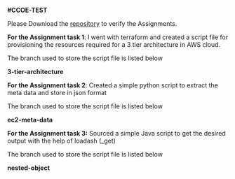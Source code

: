 
**#CCOE-TEST**

Please Download the [repository](https://github.com/Chranjith-13/ccoe-test.git) to verify the Assignments.

**For the Assignment task 1**: I went with terraform and created a script file for provisioning the resources required for a 3 tier architecture in AWS cloud.

The branch used to store the script file is listed below

 **3-tier-architecture**
 
 **For the Assignment task 2**: Created a simple python script to extract the meta data and store in json format
 
 The branch used to store the script file is listed below
 
 **ec2-meta-data**
 
 
**For the Assignment task 3:** Sourced a simple Java script to get the desired output with the help of loadash (_get)

The branch used to store the script file is listed below

**nested-object**
